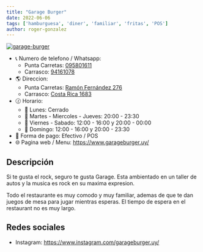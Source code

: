```yaml
---
title: "Garage Burger"
date: 2022-06-06
tags: ['hamburguesa', 'diner', 'familiar', 'fritas', 'POS']
author: roger-gonzalez
---
```



[![garage-burger](/pix/garage-burger.webp)](/pix/garage-burger.webp)

- 📞 Numero de telefono / Whatsapp: 
  + Punta Carretas: [095801611](tel:095801611)
  + Carrasco: [94161078](tel:94161078)
- 🌎 Direccion: 
  + Punta Carretas: [Ramón Fernández 276](https://www.google.com/maps/place/Garage+burger+punta+carretas/@-34.9248411,-56.1612631,18.66z/data=!4m12!1m6!3m5!1s0x959f81b5cbbcd627:0x4eb427c2fddc35fb!2sGarage+burger+punta+carretas!8m2!3d-34.9246231!4d-56.1603436!3m4!1s0x959f81b5cbbcd627:0x4eb427c2fddc35fb!8m2!3d-34.9246231!4d-56.1603436)
  + Carrasco: [Costa Rica 1683](https://www.google.com/maps/place/Garage+Burger+Carrasco/@-34.8860891,-56.0591048,17z/data=!3m1!4b1!4m5!3m4!1s0x959f8724ef2bb7eb:0xf7d318c6f2deb9d2!8m2!3d-34.8860891!4d-56.0569161)
- 🕜 Horario:
  + 📅 Lunes: Cerrado
  + 📅 Martes - Miercoles - Jueves: 20:00 - 23:30
  + 📅 Viernes - Sabado: 12:00 - 16:00 y 20:00 - 00:00
  + 📅 Domingo: 12:00 - 16:00 y 20:00 - 23:30
- 🤑 Forma de pago: Efectivo / POS
- 🌐 Pagina web / Menu: https://www.garageburger.uy/

## Descripción

Si te gusta el rock, seguro te gusta Garage. Esta ambientado en un taller de autos y la musica es rock en su maxima expresion.

Todo el restaurante es muy comodo y muy familiar, ademas de que te dan juegos de mesa para jugar mientras esperas. El tiempo de espera en el restaurant no es muy largo.

## Redes sociales

- Instagram: https://www.instagram.com/garageburger.uy/
